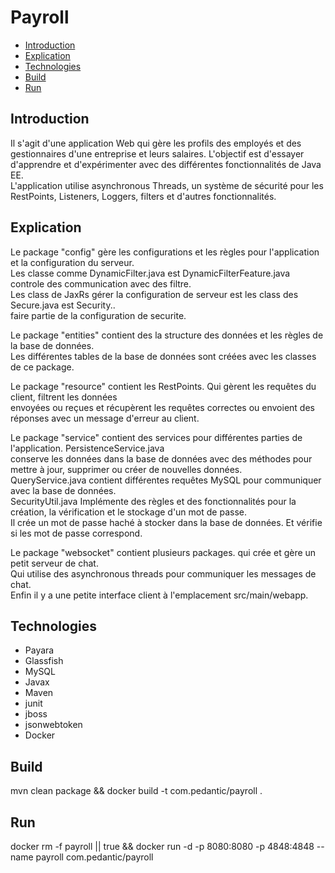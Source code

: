# Payroll

- [Introduction](#introduction)
- [Explication](#explication)
- [Technologies](#technologies)
- [Build](#build)
- [Run](#run)

## Introduction
Il s'agit d'une application Web qui gère les profils des employés
et des gestionnaires d'une entreprise et leurs salaires.
L'objectif est d'essayer d'apprendre et d'expérimenter avec des différentes fonctionnalités de Java EE.<br>
L'application utilise asynchronous Threads, un système de sécurité pour les RestPoints, Listeners, Loggers, filters et d'autres fonctionnalités.<br>

## Explication

   Le package "config" gère les configurations et les règles pour l'application et la configuration du serveur.<br> 
Les classe comme DynamicFilter.java est DynamicFilterFeature.java controle des communication avec des filtre.<br>
Les class de JaxRs gérer la configuration de serveur est les class des Secure.java est Security..<br> 
faire partie de la configuration de securite.<br>

  Le package "entities" contient des la structure des données et les règles de la base de données.<br>
Les différentes tables de la base de données sont créées avec les classes de ce package.<br>

  Le package "resource" contient les RestPoints. Qui gèrent les requêtes du client, filtrent les données <br>
envoyées ou reçues et récupèrent les requêtes correctes ou envoient des réponses avec un message d'erreur au client.<br>

  Le package "service" contient des services pour différentes parties de l'application. PersistenceService.java<br> 
conserve les données dans la base de données avec des méthodes pour mettre à jour, supprimer ou créer de nouvelles données.<br>
QueryService.java contient différentes requêtes MySQL pour communiquer avec la base de données. <br>
SecurityUtil.java Implémente des règles et des fonctionnalités pour la création, la vérification et le stockage d'un mot de passe. <br>
Il crée un mot de passe haché à stocker dans la base de données. Et vérifie si les mot de passe correspond.<br>

  Le package "websocket" contient plusieurs packages. qui crée et gère un petit serveur de chat. <br>
Qui utilise des asynchronous threads pour communiquer les messages de chat.<br>
Enfin il y a une petite interface client à l'emplacement src/main/webapp.<br>

## Technologies
+ Payara
+ Glassfish
+ MySQL
+ Javax
+ Maven
+ junit
+ jboss
+ jsonwebtoken
+ Docker

## Build
mvn clean package && docker build -t com.pedantic/payroll .

## Run

docker rm -f payroll || true && docker run -d -p 8080:8080 -p 4848:4848 --name payroll com.pedantic/payroll 
